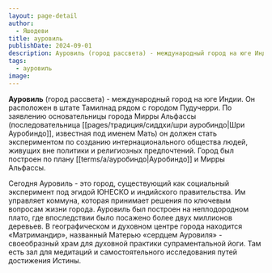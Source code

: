```yaml
---
layout: page-detail
author:
  - Яшодеви
title: ауровиль
publishDate: 2024-09-01
description: Ауровиль (город рассвета) - международный город на юге Индии. Он расположен в штате Тамилнад рядом с городом Пудучерри.
tags:
  - ауровиль
image:
---
```

**Ауровиль** (город рассвета) - международный город на юге Индии. Он расположен в штате Тамилнад рядом с городом Пудучерри. По заявлению основательницы города Мирры Альфассы (последовательница [[pages/традиция/сиддхи/шри ауробиндо|Шри Ауробиндо]], известная под именем Мать) он должен стать экспериментом по созданию интернационального общества людей, живущих вне политики и религиозных предпочтений. Город был построен по плану [[terms/a/ауробиндо|Ауробиндо]] и Мирры Альфассы.

Сегодня Ауровиль - это город, существующий как социальный эксперимент под эгидой ЮНЕСКО и индийского правительства. Им управляет коммуна, которая принимает решения по ключевым вопросам жизни города. Ауровиль был построен на неплодородном плато, где впоследствии было посажено более двух миллионов деревьев. В географическом и духовном центре города находится «Матримандир», названный Матерью «сердцем Ауровиля» - своеобразный храм для духовной практики супраментальной йоги. Там есть зал для медитаций и самостоятельного исследования путей достижения Истины.


